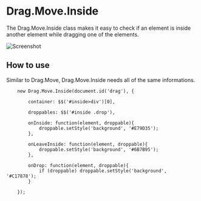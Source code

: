 Drag.Move.Inside
===========

The Drag.Move.Inside class makes it easy to check if an element is inside another element while dragging one of the elements.

![Screenshot](https://github.com/jnbdz/Drag.Move.Inside/raw/master/Drag.Move.Inside.png)

How to use
----------

Similar to Drag.Move, Drag.Move.Inside needs all of the same informations.

        new Drag.Move.Inside(document.id('drag'), {

            container: $$('#inside>div')[0],

            droppables: $$('#inside .drop'),

            onInside: function(element, droppable){
                droppable.setStyle('background', '#E79D35');
            },

            onLeaveInside: function(element, droppable){
                droppable.setStyle('background', '#6B7B95');
            },

            onDrop: function(element, droppable){
                if (droppable) droppable.setStyle('background', '#C17878');
            }

        });
